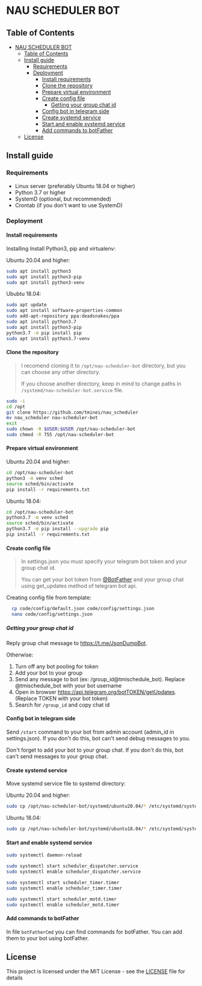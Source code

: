 # NAU SCHEDULER BOT

## Table of Contents

- [NAU SCHEDULER BOT](#nau-scheduler-bot)
  - [Table of Contents](#table-of-contents)
  - [Install guide](#install-guide)
    - [Requirements](#requirements)
    - [Deployment](#deployment)
      - [Install requirements](#install-requirements)
      - [Clone the repository](#clone-the-repository)
      - [Prepare virtual environment](#prepare-virtual-environment)
      - [Create config file](#create-config-file)
        - [Getting your group chat id](#getting-your-group-chat-id)
      - [Config bot in telegram side](#config-bot-in-telegram-side)
      - [Create systemd service](#create-systemd-service)
      - [Start and enable systemd service](#start-and-enable-systemd-service)
      - [Add commands to botFather](#add-commands-to-botfather)
  - [License](#license)

## Install guide

### Requirements

- Linux server (preferably Ubuntu 18.04 or higher)
- Python 3.7 or higher
- SystemD (optional, but recommended)
- Crontab (if you don't want to use SystemD)

### Deployment

#### Install requirements

Installing Install Python3, pip and virtualenv:

Ubuntu 20.04 and higher:

```bash
sudo apt install python3
sudo apt install python3-pip
sudo apt install python3-venv
```

Ububtu 18.04:

```bash
sudo apt update
sudo apt install software-properties-common
sudo add-apt-repository ppa:deadsnakes/ppa
sudo apt install python3.7
sudo apt install python3-pip
python3.7 -m pip install pip
sudo apt install python3.7-venv
```

#### Clone the repository

> I recomend cloning it to `/opt/nau-scheduler-bot` directory, but you can choose any other directory.
>
> If you choose another directory, keep in mind to change paths in `/systemd/nau-scheduler-bot.service` file.

```bash
sudo -i
cd /opt
git clone https://github.com/tminei/nau_scheduler
mv nau_scheduler nau-scheduler-bot
exit
sudo chown -R $USER:$USER /opt/nau-scheduler-bot
sudo chmod -R 755 /opt/nau-scheduler-bot
```

#### Prepare virtual environment

Ubuntu 20.04 and higher:

```bash
cd /opt/nau-scheduler-bot
python3 -m venv sched
source sched/bin/activate
pip install -r requirements.txt
```

Ubuntu 18.04:

```bash
cd /opt/nau-scheduler-bot
python3.7 -m venv sched
source sched/bin/activate
python3.7 -m pip install --upgrade pip
pip install -r requirements.txt
```

#### Create config file

  > In settings.json you must specify your telegram bot token and your group chat id.
  >
  > You can get your bot token from [@BotFather](https://t.me/BotFather) and your group chat using get_updates method of telegram bot api.

Creating config file from template:

```bash
  cp code/config/default.json code/config/settings.json
  nano code/config/settings.json
```

##### Getting your group chat id

Reply group chat message to https://t.me/JsonDumpBot.

Otherwise:

1. Turn off any bot pooling for token
2. Add your bot to your group
3. Send any message to bot (ex: /group_id@tmischedule_bot). Replace @tmischedule_bot with your bot username
4. Open in browser <https://api.telegram.org/botTOKEN/getUpdates>. (Replace TOKEN with your bot token)
5. Search for `/group_id` and copy chat id


#### Config bot in telegram side

Send `/start` command to your bot from admin account (admin_id in settings.json). If you don't do this, bot can't send debug messages to you.

Don't forget to add your bot to your group chat. If you don't do this, bot can't send messages to your group chat.

#### Create systemd service

Move systemd service file to systemd directory:

Ubuntu 20.04 and higher:

```bash
sudo cp /opt/nau-scheduler-bot/systemd/ubuntu20.04/* /etc/systemd/system/
```

Ubuntu 18.04:

```bash
sudo cp /opt/nau-scheduler-bot/systemd/ubuntu18.04/* /etc/systemd/system/
```

#### Start and enable systemd service

```bash
sudo systemctl daemon-reload

sudo systemctl start scheduler_dispatcher.service
sudo systemctl enable scheduler_dispatcher.service

sudo systemctl start scheduler_timer.timer
sudo systemctl enable scheduler_timer.timer

sudo systemctl start scheduler_motd.timer
sudo systemctl enable scheduler_motd.timer
```

#### Add commands to botFather

In file `botFatherCmd` you can find commands for botFather. You can add them to your bot using botFather.

## License

This project is licensed under the MIT License - see the [LICENSE](LICENSE) file for details
